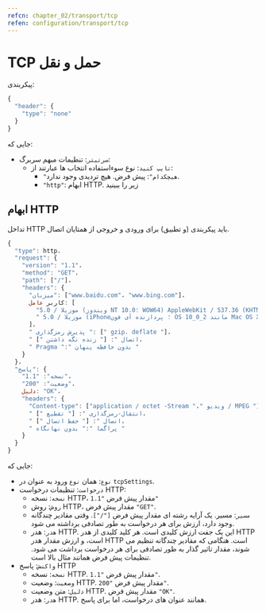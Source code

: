 ```yaml
---
refcn: chapter_02/transport/tcp
refen: configuration/transport/tcp
---
```

# TCP حمل و نقل

پیکربندی:

```javascript
{
  "header": {
    "type": "none"
  }
}
```

جایی که:

* `سرتیتر`: تنظیمات مبهم سربرگ: 
  * `تایپ کنید`: نوع سوءاستفاده انتخاب ها عبارتند از: 
    * `"هیچکدام"`: پیش فرض. هیچ تردیدی وجود ندارد.
    * `"http"`: ابهام HTTP. زیر را ببینید

## ابهام HTTP

تداخل HTTP باید پیکربندی (و تطبیق) برای ورودی و خروجی از همتایان اتصال.

```javascript
{
  "type": http،
  "request": {
    "version": "1.1"،
    "method": "GET"،
    "path": ["/"]،
    "headers": {
      "میزبان": ["www.baidu.com"، "www.bing.com"]،
      کاربر عامل: [
        "موزیلا / 5.0 (ویندوز NT 10.0؛ WOW64) AppleWebKit / 537.36 (KHTML، مانند Gecko) کروم / 53.0.2785.143 Safari / 537.36 "،
        " موزیلا / 5.0 (iPhone؛ پردازنده آی فون OS 10_0_2 مانند Mac OS X) AppleWebKit / 601.1 (KHTML، مانند Gecko) CriOS / 53.0.2785.109 Mobile / 14A456 Safari / 601.1 .46 "
      ]،
      " پذیرش رمزگذاری ": [" gzip، deflate "]،
      " اتصال ": [" زنده نگه داشتن "]،
      " Pragma ":" بدون حافظه پنهان "
    }
  }،
  "پاسخ": {
    "نسخه": "1.1"،
    "وضعیت": "200"،
    دلیل: "OK"،
    "headers": {
      "Content-type": ["application / octet -Stream "،" ویدیو / MPEG "]،
      " انتقال-رمزگذاری ": [" تقطیع "]،
      " اتصال ": [" حفظ اتصال "]،
      " پراگما ":" بدون نهانگاه "
    }
  }
}
```

جایی که:

* `نوع`: همان `نوع` ورود به عنوان در `tcpSettings`.
* `درخواست`: تنظیمات درخواست HTTP: 
  * `نسخه`: نسخه HTTP، مقدار پیش فرض `"1.1"`
  * `روش`: روش HTTP، مقدار پیش فرض `"GET"`.
  * `مسیر`: مسیر. یک آرایه رشته ای مقدار پیش فرض `["/"]`. وقتی مقادیر چندگانه وجود دارد، ارزش برای هر درخواست به طور تصادفی برداشته می شود.
  * `هدر`: هدر HTTP. این یک جفت ارزش کلیدی است. هر کلید کلیدی از هدر HTTP است، و ارزش مقدار هدر HTTP است. هنگامی که مقادیر چندگانه تنظیم می شوند، مقدار تاثیر گذار به طور تصادفی برای هر درخواست برداشت می شود. تنظیمات پیش فرض همانند مثال بالا است.
* `واکنش`: پاسخ HTTP 
  * `نسخه`: نسخه HTTP. مقدار پیش فرض `"1.1"`.
  * `وضعیت`: وضعیت HTTP. مقدار پیش فرض `"200"`.
  * `دلیل`: متن وضعیت HTTP. مقدار پیش فرض `"OK"`.
  * `هدر`: هدر HTTP. همانند عنوان های درخواست، اما برای پاسخ.